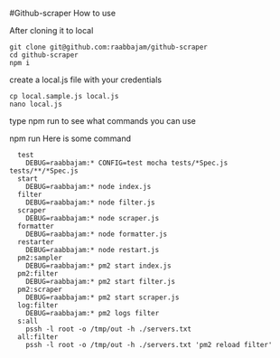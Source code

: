 #Github-scraper
How to use

After cloning it to local
```
git clone git@github.com:raabbajam/github-scraper
cd github-scraper
npm i
```
create a local.js file with your credentials
```
cp local.sample.js local.js
nano local.js
```


type npm run to see what commands you can use

npm run
Here is some command
```
  test
    DEBUG=raabbajam:* CONFIG=test mocha tests/*Spec.js tests/**/*Spec.js
  start
    DEBUG=raabbajam:* node index.js
  filter
    DEBUG=raabbajam:* node filter.js
  scraper
    DEBUG=raabbajam:* node scraper.js
  formatter
    DEBUG=raabbajam:* node formatter.js
  restarter
    DEBUG=raabbajam:* node restart.js
  pm2:sampler
    DEBUG=raabbajam:* pm2 start index.js
  pm2:filter
    DEBUG=raabbajam:* pm2 start filter.js
  pm2:scraper
    DEBUG=raabbajam:* pm2 start scraper.js
  log:filter
    DEBUG=raabbajam:* pm2 logs filter
  s:all
    pssh -l root -o /tmp/out -h ./servers.txt
  all:filter
    pssh -l root -o /tmp/out -h ./servers.txt 'pm2 reload filter'
```
